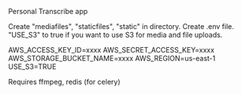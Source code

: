 Personal Transcribe app

Create "mediafiles", "staticfiles", "static" in directory.
Create .env file. "USE_S3" to true if you want to use S3 for media and file uploads.

AWS_ACCESS_KEY_ID=xxxx
AWS_SECRET_ACCESS_KEY=xxxx
AWS_STORAGE_BUCKET_NAME=xxxx
AWS_REGION=us-east-1
USE_S3=TRUE

Requires ffmpeg, redis (for celery)